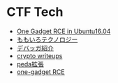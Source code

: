 CTF Tech
========

- [One Gadget RCE in Ubuntu16.04](https://kimiyuki.net/blog/2016/09/16/one-gadget-rce-ubuntu-1604/)
- [ももいろテクノロジー](http://inaz2.hatenablog.com/)
- [デバッガ紹介](http://pwn.hatenadiary.jp/entry/2016/12/24/110723)
- [crypto writeups](https://github.com/sonickun/ctf-crypto-writeups)
- [peda拡張](https://github.com/miyagaw61/mgpeda)
- [one-gadget RCE](https://kimiyuki.net/blog/2016/09/16/one-gadget-rce-ubuntu-1604/)
